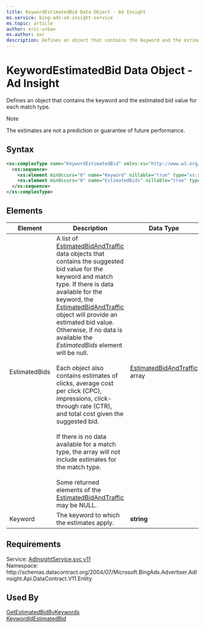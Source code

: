 ```yaml
---
title: KeywordEstimatedBid Data Object - Ad Insight
ms.service: bing-ads-ad-insight-service
ms.topic: article
author: eric-urban
ms.author: eur
description: Defines an object that contains the keyword and the estimated bid value for each match type.
---
```

# KeywordEstimatedBid Data Object - Ad Insight
Defines an object that contains the keyword and the estimated bid value for each match type.

> [!NOTE]
> The estimates are not a prediction or guarantee of future performance.

## Syntax
```xml
<xs:complexType name="KeywordEstimatedBid" xmlns:xs="http://www.w3.org/2001/XMLSchema">
  <xs:sequence>
    <xs:element minOccurs="0" name="Keyword" nillable="true" type="xs:string" />
    <xs:element minOccurs="0" name="EstimatedBids" nillable="true" type="tns:ArrayOfEstimatedBidAndTraffic" />
  </xs:sequence>
</xs:complexType>
```

## <a name="elements"></a>Elements

|Element|Description|Data Type|
|-----------|---------------|-------------|
|<a name="estimatedbids"></a>EstimatedBids|A list of [EstimatedBidAndTraffic](/bingads/ad-insight-service/estimatedbidandtraffic.md) data objects that contains the suggested bid value for the keyword and match type. If there is data available for the keyword, the [EstimatedBidAndTraffic](/bingads/ad-insight-service/estimatedbidandtraffic.md) object will provide an estimated bid value. Otherwise, if no data is available the *EstimatedBids* element will be null.<br /><br />Each object also contains estimates of clicks, average cost per click (CPC), impressions, click-through rate (CTR), and total cost given the suggested bid.<br /><br />If there is no data available for a match type, the array will not include estimates for the match type.<br /><br /> Some returned elements of the [EstimatedBidAndTraffic](/bingads/ad-insight-service/estimatedbidandtraffic.md) may be NULL.|[EstimatedBidAndTraffic](estimatedbidandtraffic.md) array|
|<a name="keyword"></a>Keyword|The keyword to which the estimates apply.|**string**|

## Requirements
Service: [AdInsightService.svc v11](https://adinsight.api.bingads.microsoft.com/Api/Advertiser/AdInsight/v11/AdInsightService.svc)  
Namespace: http\://schemas.datacontract.org/2004/07/Microsoft.BingAds.Advertiser.AdInsight.Api.DataContract.V11.Entity  

## Used By
[GetEstimatedBidByKeywords](getestimatedbidbykeywords.md)  
[KeywordIdEstimatedBid](keywordidestimatedbid.md)  
